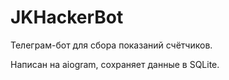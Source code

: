 # JKHackerBot
Телеграм-бот для сбора показаний счётчиков.

Написан на aiogram, сохраняет данные в SQLite.